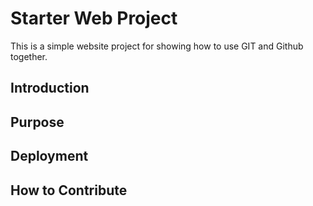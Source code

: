 # Starter Web Project

This is a simple website project for showing how to use GIT and Github together.

## Introduction

## Purpose

## Deployment

## How to Contribute